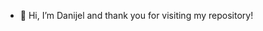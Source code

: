 - 👋 Hi, I’m Danijel and thank you for visiting my repository!

<!---
dkovacevicDK/dkovacevicDK is a ✨ special ✨ repository because its `README.md` (this file) appears on your GitHub profile.
You can click the Preview link to take a look at your changes.
--->
